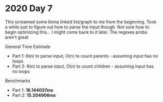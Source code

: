 # 2020 Day 7
This screamed some kinna linked list/graph to me from the beginning. Took a while just to figure out how to parse the input though. Not sure how to begin optimizing this... I might come back to it later. The regexes probs aren't great

General Time Estimate
- Part 1: θ(n) to parse input, O(n) to count parents - assuming input has no loops
- Part 2: θ(n) to parse input, O(n) to count children - assuming input has no loops

Benchmarks
- Part 1: **16.144037ms**
- Part 2: **15.204906ms**



